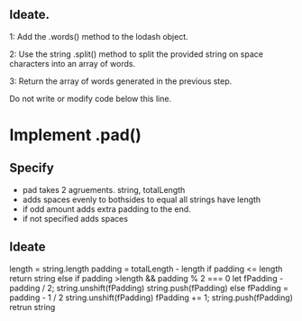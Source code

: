 ## Ideate.

1: Add the .words() method to the lodash object.

2: Use the string .split() method to split the provided string on space characters into an array of words.

3: Return the array of words generated in the previous step.

Do not write or modify code below this line.

# Implement .pad()

## Specify

- pad takes 2 agruements. string, totalLength
- adds spaces evenly to bothsides to equal all strings have length
- if odd amount adds extra padding to the end.
- if not specified adds spaces

## Ideate

length = string.length
padding = totalLength - length
if padding <= length return string
else if padding >length && padding % 2 === 0
let fPadding - padding / 2;
string.unshift(fPadding)
string.push(fPadding)
else
fPadding = padding - 1 / 2
string.unshift(fPadding)
fPadding += 1;
string.push(fPadding)
retrun string
